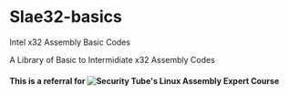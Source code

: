 # Slae32-basics
Intel x32 Assembly Basic Codes

A Library of Basic to Intermidiate x32 Assembly Codes 

#### This is a referral for ![Security Tube's Linux Assembly Expert Course](https://www.youtube.com/watch?v=eo-OW5rNC14&list=PLiP0FxVgYuUz0kdK7L7YaI5n4qkOuymue)
